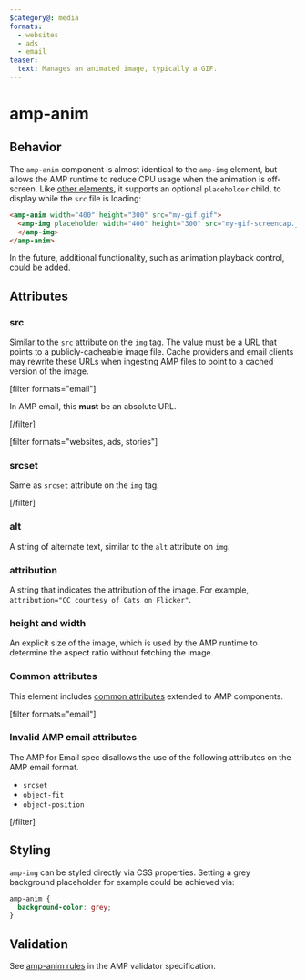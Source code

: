 ```yaml
---
$category@: media
formats:
  - websites
  - ads
  - email
teaser:
  text: Manages an animated image, typically a GIF.
---
```


<!---
Copyright 2015 The AMP HTML Authors. All Rights Reserved.

Licensed under the Apache License, Version 2.0 (the "License");
you may not use this file except in compliance with the License.
You may obtain a copy of the License at

      http://www.apache.org/licenses/LICENSE-2.0

Unless required by applicable law or agreed to in writing, software
distributed under the License is distributed on an "AS-IS" BASIS,
WITHOUT WARRANTIES OR CONDITIONS OF ANY KIND, either express or implied.
See the License for the specific language governing permissions and
limitations under the License.
-->

# amp-anim

## Behavior

The `amp-anim` component is almost identical to the `amp-img` element, but allows the AMP runtime to reduce CPU usage when the animation is off-screen. Like [other elements](https://amp.dev/documentation/guides-and-tutorials/develop/style_and_layout/placeholders), it supports an optional `placeholder` child, to display while the `src` file is loading:

```html
<amp-anim width="400" height="300" src="my-gif.gif">
  <amp-img placeholder width="400" height="300" src="my-gif-screencap.jpg">
  </amp-img>
</amp-anim>
```

In the future, additional functionality, such as animation playback control, could be added.

## Attributes

### src

Similar to the `src` attribute on the `img` tag. The value must be a URL that
points to a publicly-cacheable image file. Cache providers and email clients may rewrite these
URLs when ingesting AMP files to point to a cached version of the image.

[filter formats="email"]

In AMP email, this <strong>must</strong> be an absolute URL.

[/filter] <!-- formats="email" -->

[filter formats="websites, ads, stories"]

### srcset

Same as `srcset` attribute on the `img` tag.

[/filter] <!-- formats="websites, ads, stories" -->

### alt

A string of alternate text, similar to the `alt` attribute on `img`.

### attribution

A string that indicates the attribution of the image. For example, `attribution="CC courtesy of Cats on Flicker"`.

### height and width

An explicit size of the image, which is used by the AMP runtime to determine the aspect ratio without fetching the image.

### Common attributes

This element includes [common attributes](https://amp.dev/documentation/guides-and-tutorials/learn/common_attributes) extended to AMP components.

[filter formats="email"]

### Invalid AMP email attributes

The AMP for Email spec disallows the use of the following attributes on the AMP email format.

- `srcset`
- `object-fit`
- `object-position`

[/filter] <!-- formats="email" -->

## Styling

`amp-img` can be styled directly via CSS properties. Setting a grey background
placeholder for example could be achieved via:

```css
amp-anim {
  background-color: grey;
}
```

## Validation

See [amp-anim rules](https://github.com/ampproject/amphtml/blob/master/extensions/amp-anim/validator-amp-anim.protoascii) in the AMP validator specification.
